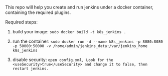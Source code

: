 This repo will help you create and run jenkins  under a docker container, containing the required plugins.

Required steps:
1. build your image: 
```sudo docker build -t k8s_jenkins .```

2. run the container:
```sudo docker run -d --name k8s_jenkins -p 8080:8080 -p 50000:50000 -v /home/admin/jenkins_data:/var/jenkins_home k8s_jenkins```

3. disable security:
```open config.xml, Look for the <useSecurity>true</useSecurity> and change it to false, then restart jenkins.```
